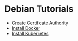 # Debian Tutorials

- [Create Certificate Authority](create-certificate-authority.md)
- [Install Docker](install-docker.md)
- [Install Kubernetes](install-kubernetes.md)
